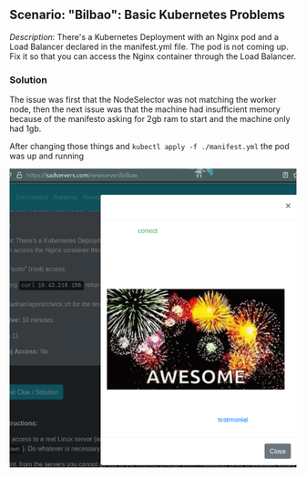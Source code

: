 ## Scenario: "Bilbao": Basic Kubernetes Problems
 
 *Description*: There's a Kubernetes Deployment with an Nginx pod and a Load Balancer declared in the manifest.yml file. The pod is not coming up. Fix it so that you can access the Nginx container through the Load Balancer.

 ### Solution 

The issue was first that the NodeSelector was not matching the worker node, then the next issue was that the machine had insufficient memory because of the manifesto asking for 2gb ram to start and the machine only had 1gb.

After changing those things and `kubectl apply -f ./manifest.yml` the pod was up and running

![solution](../images/bilbao.png)